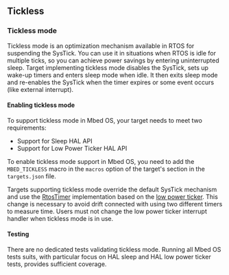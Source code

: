 ## Tickless

### Tickless mode

Tickless mode is an optimization mechanism available in RTOS for suspending the SysTick. You can use it in situations when RTOS is idle for multiple ticks, so you can achieve power savings by entering uninterrupted sleep. Target implementing tickless mode disables the SysTick, sets up wake-up timers and enters sleep mode when idle. It then exits sleep mode and re-enables the SysTick when the timer expires or some event occurs (like external interrupt).

#### Enabling tickless mode

To support tickless mode in Mbed OS, your target needs to meet two requirements:

- Support for Sleep HAL API
- Support for Low Power Ticker HAL API

To enable tickless mode support in Mbed OS, you need to add the `MBED_TICKLESS` macro in the `macros` option of the target's section in the `targets.json` file.

Targets supporting tickless mode override the default SysTick mechanism and use the [RtosTimer](https://os.mbed.com/docs/v5.12/mbed-os-api-doxy/classrtos_1_1_rtos_timer.html) implementation based on the [low power ticker](https://os.mbed.com/docs/v5.12/mbed-os-api-doxy/group__hal__lp__ticker.html). This change is necessary to avoid drift connected with using two different timers to measure time. Users must not change the low power ticker interrupt handler when tickless mode is in use.

#### Testing

There are no dedicated tests validating tickless mode. Running all Mbed OS tests suits, with particular focus on HAL sleep and HAL low power ticker tests, provides sufficient coverage.

